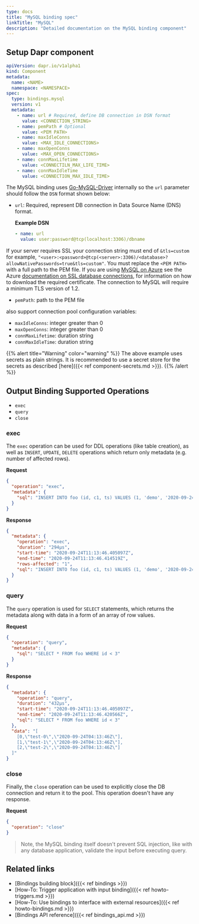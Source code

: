 ```yaml
---
type: docs
title: "MySQL binding spec"
linkTitle: "MySQL"
description: "Detailed documentation on the MySQL binding component"
---
```


## Setup Dapr component

```yaml
apiVersion: dapr.io/v1alpha1
kind: Component
metadata:
  name: <NAME>
  namespace: <NAMESPACE>
spec:
  type: bindings.mysql
  version: v1
  metadata:
    - name: url # Required, define DB connection in DSN format
      value: <CONNECTION_STRING>
    - name: pemPath # Optional
      value: <PEM PATH>
    - name: maxIdleConns
      value: <MAX_IDLE_CONNECTIONS>
    - name: maxOpenConns
      value: <MAX_OPEN_CONNECTIONS>
    - name: connMaxLifetime
      value: <CONNECTILN_MAX_LIFE_TIME>
    - name: connMaxIdleTime
      value: <CONNECTION_MAX_IDLE_TIME>
```

The MySQL binding uses [Go-MySQL-Driver](https://github.com/go-sql-driver/mysql) internally so the `url` parameter should follow the `DSN` format shown below:

- `url`: Required, represent DB connection in Data Source Name (DNS) format.

  **Example DSN**

  ```yaml
  - name: url
    value: user:password@tcp(localhost:3306)/dbname
  ```

If your server requires SSL your connection string must end of `&tls=custom` for example, `"<user>:<password>@tcp(<server>:3306)/<database>?allowNativePasswords=true&tls=custom"`. You must replace the `<PEM PATH>` with a full path to the PEM file. If you are using [MySQL on Azure](http://bit.ly/AzureMySQLSSL) see the Azure [documentation on SSL database connections](http://bit.ly/MySQLSSL), for information on how to download the required certificate. The connection to MySQL will require a minimum TLS version of 1.2.

- `pemPath`: path to the PEM file

also support connection pool configuration variables:

- `maxIdleConns`: integer greater than 0
- `maxOpenConns`: integer greater than 0
- `connMaxLifetime`: duration string
- `connMaxIdleTime`: duration string

{{% alert title="Warning" color="warning" %}} The above example uses secrets as plain strings. It is recommended to use a secret store for the secrets as described [here]({{< ref component-secrets.md >}}). {{% /alert %}}

## Output Binding Supported Operations

- `exec`
- `query`
- `close`

### exec

The `exec` operation can be used for DDL operations (like table creation), as well as `INSERT`, `UPDATE`, `DELETE` operations which return only metadata (e.g. number of affected rows).

**Request**

```json
{
  "operation": "exec",
  "metadata": {
    "sql": "INSERT INTO foo (id, c1, ts) VALUES (1, 'demo', '2020-09-24T11:45:05Z07:00')"
  }
}
```

**Response**

```json
{
  "metadata": {
    "operation": "exec",
    "duration": "294µs",
    "start-time": "2020-09-24T11:13:46.405097Z",
    "end-time": "2020-09-24T11:13:46.414519Z",
    "rows-affected": "1",
    "sql": "INSERT INTO foo (id, c1, ts) VALUES (1, 'demo', '2020-09-24T11:45:05Z07:00')"
  }
}
```

### query

The `query` operation is used for `SELECT` statements, which returns the metadata along with data in a form of an array of row values.

**Request**

```json
{
  "operation": "query",
  "metadata": {
    "sql": "SELECT * FROM foo WHERE id < 3"
  }
}
```

**Response**

```json
{
  "metadata": {
    "operation": "query",
    "duration": "432µs",
    "start-time": "2020-09-24T11:13:46.405097Z",
    "end-time": "2020-09-24T11:13:46.420566Z",
    "sql": "SELECT * FROM foo WHERE id < 3"
  },
  "data": "[
    [0,\"test-0\",\"2020-09-24T04:13:46Z\"],
    [1,\"test-1\",\"2020-09-24T04:13:46Z\"],
    [2,\"test-2\",\"2020-09-24T04:13:46Z\"]
  ]"
}
```

### close

Finally, the `close` operation can be used to explicitly close the DB connection and return it to the pool. This operation doesn't have any response.

**Request**

```json
{
  "operation": "close"
}
```

> Note, the MySQL binding itself doesn't prevent SQL injection, like with any database application, validate the input before executing query.

## Related links

- [Bindings building block]({{< ref bindings >}})
- [How-To: Trigger application with input binding]({{< ref howto-triggers.md >}})
- [How-To: Use bindings to interface with external resources]({{< ref howto-bindings.md >}})
- [Bindings API reference]({{< ref bindings_api.md >}})